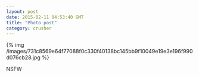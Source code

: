 ```yaml
---
layout: post
date: 2015-02-11 04:53:40 GMT
title: "Photo post"
category: crusher
---
```

{% img /images/731c8569e64f77088f0c330f40138bc145bb9f10049e19e3e196f990d076cb28.jpg %}

NSFW

